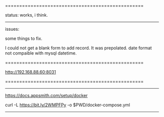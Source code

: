 =================================================

status:
works, i think.


_____________


issues:

some things to fix.

I could not get a blank form to add record. It was prepolated.
date format not compaible with mysql datetime.


=================================================


http://192.168.88.60:8031


=================================================

_____________


https://docs.appsmith.com/setup/docker

curl -L https://bit.ly/2WMPFPy -o $PWD/docker-compose.yml

_____________

